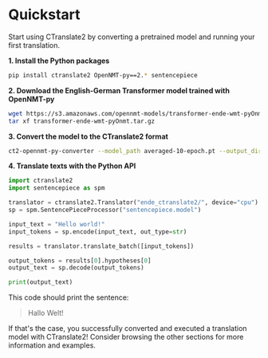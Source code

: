 # Quickstart

Start using CTranslate2 by converting a pretrained model and running your first translation.

**1\. Install the Python packages**

```bash
pip install ctranslate2 OpenNMT-py==2.* sentencepiece
```

**2\. Download the English-German Transformer model trained with OpenNMT-py**

```bash
wget https://s3.amazonaws.com/opennmt-models/transformer-ende-wmt-pyOnmt.tar.gz
tar xf transformer-ende-wmt-pyOnmt.tar.gz
```

**3\. Convert the model to the CTranslate2 format**

```bash
ct2-opennmt-py-converter --model_path averaged-10-epoch.pt --output_dir ende_ctranslate2
```

**4\. Translate texts with the Python API**

```python
import ctranslate2
import sentencepiece as spm

translator = ctranslate2.Translator("ende_ctranslate2/", device="cpu")
sp = spm.SentencePieceProcessor("sentencepiece.model")

input_text = "Hello world!"
input_tokens = sp.encode(input_text, out_type=str)

results = translator.translate_batch([input_tokens])

output_tokens = results[0].hypotheses[0]
output_text = sp.decode(output_tokens)

print(output_text)
```

This code should print the sentence:

> Hallo Welt!

If that's the case, you successfully converted and executed a translation model with CTranslate2! Consider browsing the other sections for more information and examples.
